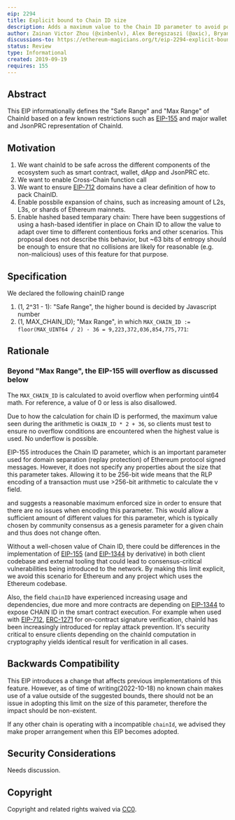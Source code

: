 ```yaml
---
eip: 2294
title: Explicit bound to Chain ID size
description: Adds a maximum value to the Chain ID parameter to avoid potential encoding issues that may occur when using large values of the parameter.
author: Zainan Victor Zhou (@xinbenlv), Alex Beregszaszi (@axic), Bryant Eisenbach (@fubuloubu)
discussions-to: https://ethereum-magicians.org/t/eip-2294-explicit-bound-to-chain-id/11090
status: Review
type: Informational
created: 2019-09-19
requires: 155
---
```


## Abstract

This EIP informationally defines the "Safe Range" and "Max Range" of ChainId based on a few known restrictions such as [EIP-155](./eip-155.md) and major wallet and JsonPRC representation of ChainId.

## Motivation

1. We want chainId to be safe across the different components of the ecosystem such as smart contract, wallet, dApp and JsonPRC etc.
2. We want to enable Cross-Chain function call
3. We want to ensure [EIP-712](./eip-712.md) domains have a clear definition of how to pack ChainID.
4. Enable possbile expansion of chains, such as increasing amount of L2s, L3s, or shards of Ethereum mainnets.
5. Enable hashed based temparary chain: There have been suggestions of using a hash-based identifier in place on Chain ID to allow the value to adapt over time to different contentious forks and other scenarios. This proposal does not describe this behavior, but ~63 bits of entropy should be enough to ensure that no collisions are likely for reasonable (e.g. non-malicious) uses of this feature for that purpose.

## Specification

We declared the following chainID range

1. (1, 2^31 - 1): "Safe Range", the higher bound is decided by Javascript number 
2. (1, MAX_CHAIN_ID);  "Max Range", in which `MAX_CHAIN_ID := floor(MAX_UINT64 / 2) - 36 = 9,223,372,036,854,775,771`:

## Rationale

### Beyond "Max Range", the EIP-155 will overflow as discussed below

The `MAX_CHAIN_ID` is calculated to avoid overflow when performing uint64 math. For reference, a value of 0 or less is also disallowed.

Due to how the calculation for chain ID is performed, the maximum value seen during the arithmetic is `CHAIN_ID * 2 + 36`, so clients must test to ensure no overflow conditions are encountered when the highest value is used. No underflow is possible.

EIP-155 introduces the Chain ID parameter, which is an important parameter used for domain separation (replay protection) of Ethereum protocol signed messages. However, it does not specify any properties about the size that this parameter takes. Allowing it to be 256-bit wide means that the RLP encoding of a transaction must use >256-bit arithmetic to calculate the v field.

and suggests a reasonable maximum enforced size in order to ensure that there are no issues when encoding this parameter. This would allow a sufficient amount of different values for this parameter, which is typically chosen by community consensus as a genesis parameter for a given chain and thus does not change often.

Without a well-chosen value of Chain ID, there could be differences in the implementation of [EIP-155](./eip-155.md) (and [EIP-1344](./eip-1344.md) by derivative) in both client codebase and external tooling that could lead to consensus-critical vulnerabilities being introduced to the network. By making this limit explicit, we avoid this scenario for Ethereum and any project which uses the Ethereum codebase.

Also, the field `chainID` have experienced increasing usage and dependencies, due more and more contracts are depending on [EIP-1344](./eip-1344.md) to expose CHAIN ID in the smart contract execution. For example when used with [EIP-712](./eip-712.md), [ERC-1271](./eip-1271.md) for on-contract signature verification, chainId has been increasingly introduced for replay attack prevention. It's security critical to ensure clients depending on the chainId computation in cryptography yields identical result for verification in
all cases.

## Backwards Compatibility

This EIP introduces a change that affects previous implementations of this feature. However, as of time of writing(2022-10-18) no known chain makes use of a value outside of the suggested bounds, there should not be an issue in adopting this limit on the size of this parameter, therefore the impact should be non-existent.

If any other chain is operating with a incompatible `chainId`, we advised they make proper arrangement when this EIP becomes adopted.

## Security Considerations

Needs discussion.

## Copyright

Copyright and related rights waived via [CC0](../LICENSE.md).
